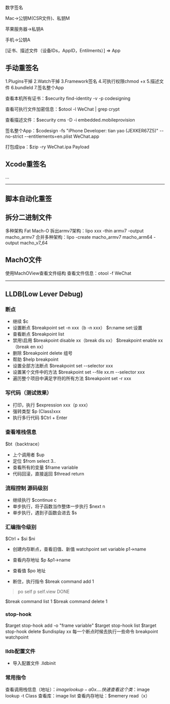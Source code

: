 
数字签名

Mac->公钥M(CSR文件)、私钥M

苹果服务器->私钥A

手机->公钥A

[证书、描述文件（设备IDs，AppID，Entilments）] => App


## 手动重签名
1.Plugins干掉
2.Watch干掉
3.Framework签名
4.可执行权限chmod +x
5.描述文件
6.bundleId
7.签名整个App

查看本机所有证书：$security find-identity -v -p codesigning

查看可执行文件加密信息：$otool -l WeChat | grep crypt

查看描述文件：$security cms -D -i embedded.mobileprovision

签名整个App：$codesign -fs "iPhone Developer: tian yao (JEXKER67Z5)" --no-strict --entitlements=en.plist WeChat.app

打包成ipa：$zip -ry WeChat.ipa Payload

## Xcode重签名
...

------------------------------------------------------------

## 脚本自动化重签

## 拆分二进制文件
多种架构 Fat Mach-O
拆出armv7架构：lipo xxx -thin armv7 -output macho_armv7
合并多种架构：lipo -create macho_armv7 macho_arm64 -output macho_v7_64

## MachO文件
使用MachOView查看文件结构
查看文件信息：otool -f WeChat

------------------------------------------------------------

## LLDB(Low Lever Debug)
### 断点
* 继续
$c
* 设置断点
$breakpoint set -n xxx（b -n xxx）
$n:name
set:设置
* 查看断点
$breakpoint list
* 禁用\启用
$breakpoint disable xx（break dis xx）
$breakpoint enable xx（break en xx）
* 删除
$breakpoint delete 组号
* 帮助
$help breakpoint
* 设置全部方法断点
$breakpoint set --selector xxx
* 设置某个文件中的方法
$breakpoint set --file xx.m --selector xxx
* 遍历整个项目中满足字符的所有方法
$breakpoint set -r xxx

### 写代码（测试效果）
* 打印，执行
$expression xxx（p xxx）
* 强转类型
$p (Class)xxx
* 执行多行代码
$Ctrl + Enter

### 查看堆栈信息
$bt（backtrace）
* 上个调用者
$up
* 定位
$from select 3..
* 查看所有的变量
$frame variable
* 代码回滚，直接返回
$thread return

### 流程控制 源码级别
* 继续执行
$continue c
* 单步执行，将子函数当作整体一步执行
$next n
* 单步执行，遇到子函数会进去
$s

### 汇编指令级别
$Ctrl + 
$si
$ni

* 创建内存断点，查看旧值、新值
watchpoint set variable p1->name

* 查看内存地址
$p &p1->name

* 查看值
$po 地址

* 断住，执行指令
$break command add 1
> po self
> p self.view
> DONE

$break command list 1
$break command delete 1

### stop-hook
$target stop-hook add -o "frame variable"
$target stop-hook list
$target stop-hook delete
$undisplay xx
每一个断点时候去执行一些命令
breakpoint
watchpoint

### lldb配置文件
* 导入配置文件
.lldbinit

### 常用指令
查看调用栈信息（地址）：$image lookup -a 0x....
快速查看这个类：$image lookup -t Class
查看库：image list
查看内存地址：$memery read（x）

